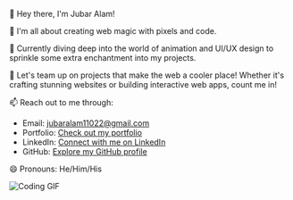 👋 Hey there, I'm Jubar Alam!

👀 I'm all about creating web magic with pixels and code.

🌱 Currently diving deep into the world of animation and UI/UX design to sprinkle some extra enchantment into my projects.

💞️ Let's team up on projects that make the web a cooler place! Whether it's crafting stunning websites or building interactive web apps, count me in!

📫 Reach out to me through:
   - Email: jubaralam11022@gmail.com
   - Portfolio: [Check out my portfolio](https://jubar-portfolio.vercel.app/)
   - LinkedIn: [Connect with me on LinkedIn](https://www.linkedin.com/in/jubar-alam-77b63a209/)
   - GitHub: [Explore my GitHub profile](https://github.com/jubaralam/)

😄 Pronouns: He/Him/His

![Coding GIF](https://media.giphy.com/media/ZVik7pBtu9dNS/giphy.gif)


